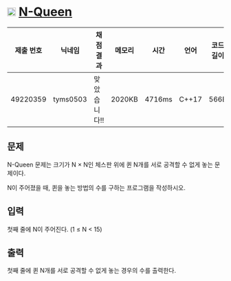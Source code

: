 # <img width="20px"  src="https://d2gd6pc034wcta.cloudfront.net/tier/12.svg" class="solvedac-tier"> [N-Queen](https://www.acmicpc.net/problem/9663) 

| 제출 번호 | 닉네임 | 채점 결과 | 메모리 | 시간 | 언어 | 코드 길이 |
|---|---|---|---|---|---|---|
|49220359|tyms0503|맞았습니다!! |2020KB|4716ms|C++17|566B|

## 문제
<p>N-Queen 문제는 크기가 N × N인 체스판 위에 퀸 N개를 서로 공격할 수 없게 놓는 문제이다.</p>

<p>N이 주어졌을 때, 퀸을 놓는 방법의 수를 구하는 프로그램을 작성하시오.</p>

## 입력
<p>첫째 줄에 N이 주어진다. (1 ≤ N < 15)</p>

## 출력
<p>첫째 줄에 퀸 N개를 서로 공격할 수 없게 놓는 경우의 수를 출력한다.</p>

